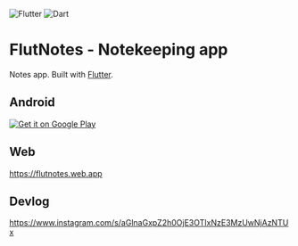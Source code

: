 ![Flutter](https://img.shields.io/badge/Flutter%203-%2302569B.svg?style=for-the-badge&logo=Flutter&logoColor=white)
![Dart](https://img.shields.io/badge/dart-%230175C2.svg?style=for-the-badge&logo=dart&logoColor=white)

# FlutNotes - Notekeeping app

Notes app. Built with [Flutter](https://flutter.dev/).

## Android

<a href='https://play.google.com/store/apps/details?id=com.iqfareez.flut_notes&utm_source=Github&utm_campaign=download&pcampaignid=pcampaignidMKT-Other-global-all-co-prtnr-py-PartBadge-Mar2515-1'><img alt='Get it on Google Play' src='https://play.google.com/intl/en_us/badges/static/images/badges/en_badge_web_generic.png'/></a>

## Web

https://flutnotes.web.app

## Devlog

https://www.instagram.com/s/aGlnaGxpZ2h0OjE3OTIxNzE3MzUwNjAzNTUx
